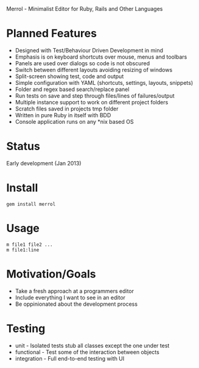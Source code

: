 Merrol - Minimalist Editor for Ruby, Rails and Other Languages


Planned Features
===========================================================

* Designed with Test/Behaviour Driven Development in mind
* Emphasis is on keyboard shortcuts over mouse, menus and toolbars
* Panels are used over dialogs so code is not obscured
* Switch between different layouts avoiding resizing of windows
* Split-screen showing test, code and output
* Simple configuration with YAML (shortcuts, settings, layouts, snippets)
* Folder and regex based search/replace panel
* Run tests on save and step through files/lines of failures/output
* Multiple instance support to work on different project folders
* Scratch files saved in projects tmp folder
* Written in pure Ruby in itself with BDD
* Console application runs on any *nix based OS


Status
===========================================================

Early development (Jan 2013)


Install
===========================================================

    gem install merrol


Usage
===========================================================

    m file1 file2 ...
    m file1:line


Motivation/Goals
===========================================================

* Take a fresh approach at a programmers editor
* Include everything I want to see in an editor
* Be oppinionated about the development process


Testing
===========================================================

* unit - Isolated tests stub all classes except the one under test
* functional - Test some of the interaction between objects
* integration - Full end-to-end testing with UI
